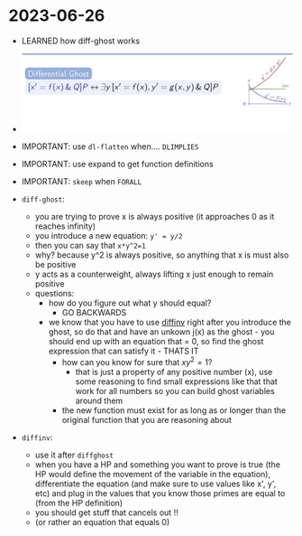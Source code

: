 2023-06-26
==========
- LEARNED how diff-ghost works
- ![image_1687872581667_0.png](../assets/image_1687872581667_0_1688657575112_0.png)
- IMPORTANT: use `dl-flatten` when.... `DLIMPLIES` 
- IMPORTANT: use expand to get function definitions
- IMPORTANT: `skeep` when `FORALL` 
- `diff-ghost`: 
	- you are trying to prove x is always positive (it approaches 0 as it reaches infinity)
	- you introduce a new equation: `y' = y/2`
	- then you can say that `x*y^2=1`
	- why? because y^2 is always positive, so anything that x is must also be positive
	- y acts as a counterweight, always lifting x just enough to remain positive
	- questions:
		- how do you figure out what y should equal?
			- GO BACKWARDS
      - we know that you have to use [diffinv](../pages/diffinv.md) right after you introduce the ghost, so do that and have an unkown j(x) as the ghost
			- you should end up with an equation that = 0, so find the ghost expression that can satisfy it
			- THATS IT
		- how can you know for sure that $xy^2=1$?
			- that is just a property of any positive number (x), use some reasoning to find small expressions like that that work for all numbers so you can build ghost variables around them
		- the new function must exist for as long as or longer than the original function that you are reasoning about

- `diffinv`: 
	- use it after `diffghost`
	- when you have a HP and something you want to prove is true (the HP would define the movement of the variable in the equation), differentiate the equation (and make sure to use values like x', y', etc) and plug in the values that you know those primes are equal to (from the HP definition)
	- you should get stuff that cancels out !!
	- (or rather an equation that equals 0)

